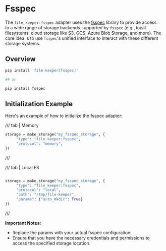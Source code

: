 # Fsspec

The `file_keeper:fsspec` adapter uses the
[fsspec](https://filesystem-spec.readthedocs.io/en/latest/index.html) library
to provide access to a wide range of storage backends supported by `fsspec`
(e.g., local filesystems, cloud storage like S3, GCS, Azure Blob Storage, and
more). The core idea is to use `fsspec`'s unified interface to interact with
these different storage systems.

## Overview

```sh
pip install 'file-keeper[fsspec]'

## or

pip install fsspec
```


## Initialization Example

Here's an example of how to initialize the fsspec adapter:


/// tab | Memory

```py
storage = make_storage("my_fsspec_storage", {
     "type": "file_keeper:fsspec",
     "protocol": "memory",
})
```

///

/// tab | Local FS

```python

storage = make_storage("my_fsspec_storage", {
     "type": "file_keeper:fsspec",
     "protocol": "local",
     "path": "/tmp/file-keeper",
     "params": {"auto_mkdir": True}
})

```

///



**Important Notes:**

*   Replace the params with your actual fsspec configuration
*   Ensure that you have the necessary credentials and permissions to access
    the specified storage location.
